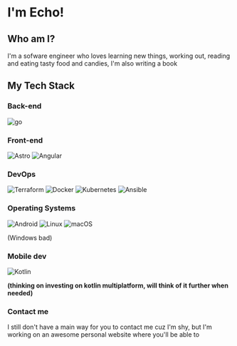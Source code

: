 
# I'm Echo!

## Who am I?

I'm a sofware engineer who loves learning new things, working out, reading and eating tasty food and candies, I'm also writing a book


<!-- ![Top Langs](https://github-readme-stats.vercel.app/api/top-langs/?username=EchoFoss&layout=compact) -->

## My Tech Stack

### Back-end

![go](https://img.shields.io/badge/Go-00ADD8?style=for-the-badge&logo=go&logoColor=white)
<!-- ![kotlin](https://img.shields.io/badge/Kotlin-0095D5?&style=for-the-badge&logo=kotlin&logoColor=white)
still thinking about it still (ФωФ) -->


### Front-end
![Astro](https://img.shields.io/badge/astro-%232C2052.svg?style=for-the-badge&logo=astro&logoColor=white)
![Angular](https://img.shields.io/badge/Angular-DD0031?style=for-the-badge&logo=angular&logoColor=white)
<!-- ![Svelte](https://img.shields.io/badge/svelte-%23f1413d.svg?style=for-the-badge&logo=svelte&logoColor=white) -->
<!-- In the future wwwww -->

### DevOps
![Terraform](https://img.shields.io/badge/terraform-%235835CC.svg?style=for-the-badge&logo=terraform&logoColor=white)
![Docker](https://img.shields.io/badge/docker-%230db7ed.svg?style=for-the-badge&logo=docker&logoColor=white)
![Kubernetes](https://img.shields.io/badge/kubernetes-%23326ce5.svg?style=for-the-badge&logo=kubernetes&logoColor=white)
![Ansible](https://img.shields.io/badge/ansible-%231A1918.svg?style=for-the-badge&logo=ansible&logoColor=white)

### Operating Systems 
![Android](https://img.shields.io/badge/Android-3DDC84?style=for-the-badge&logo=android&logoColor=white)
![Linux](https://img.shields.io/badge/Linux-FCC624?style=for-the-badge&logo=linux&logoColor=black)
![macOS](https://img.shields.io/badge/mac%20os-000000?style=for-the-badge&logo=macos&logoColor=F0F0F0)

(Windows bad)

### Mobile dev
![Kotlin](https://img.shields.io/badge/kotlin-%237F52FF.svg?style=for-the-badge&logo=kotlin&logoColor=white)

__(thinking on investing on kotlin multiplatform, will think of it further when needed)__


### Contact me

I still don't have a main way for you to contact me cuz I'm shy, but I'm working on an awesome personal website where you'll be able to
